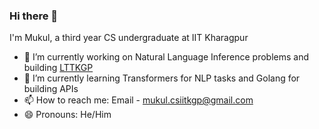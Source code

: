 ### Hi there 👋

I'm Mukul, a third year CS undergraduate at IIT Kharagpur

- 🔭 I’m currently working on Natural Language Inference problems and building [LTTKGP](https://github.com/lttkgp)
- 🌱 I’m currently learning Transformers for NLP tasks and Golang for building APIs 
- 📫 How to reach me: Email - mukul.csiitkgp@gmail.com
- 😄 Pronouns: He/Him
